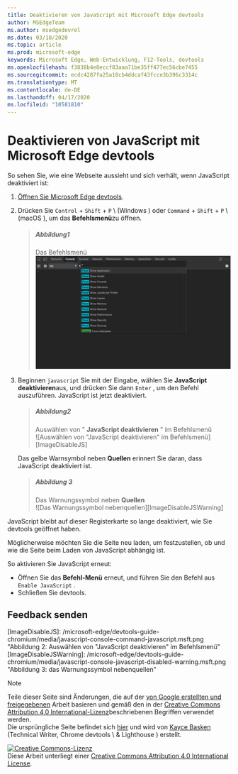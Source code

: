 ```yaml
---
title: Deaktivieren von JavaScript mit Microsoft Edge devtools
author: MSEdgeTeam
ms.author: msedgedevrel
ms.date: 03/18/2020
ms.topic: article
ms.prod: microsoft-edge
keywords: Microsoft Edge, Web-Entwicklung, F12-Tools, devtools
ms.openlocfilehash: f3838b4e8eccf83aaa71be35ff477ec56cbe7455
ms.sourcegitcommit: ecdc4287fa25a18cb4ddcaf43fcce3b396c3314c
ms.translationtype: MT
ms.contentlocale: de-DE
ms.lasthandoff: 04/17/2020
ms.locfileid: "10581810"
---
```

<!-- Copyright Kayce Basques 

   Licensed under the Apache License, Version 2.0 (the "License");
   you may not use this file except in compliance with the License.
   You may obtain a copy of the License at

       https://www.apache.org/licenses/LICENSE-2.0

   Unless required by applicable law or agreed to in writing, software
   distributed under the License is distributed on an "AS IS" BASIS,
   WITHOUT WARRANTIES OR CONDITIONS OF ANY KIND, either express or implied.
   See the License for the specific language governing permissions and
   limitations under the License.  -->





# Deaktivieren von JavaScript mit Microsoft Edge devtools   



So sehen Sie, wie eine Webseite aussieht und sich verhält, wenn JavaScript deaktiviert ist:  

1.  [Öffnen Sie Microsoft Edge devtools][DevToolsOpen].  
1.  Drücken Sie `Control` + `Shift` + `P` \ (Windows \) oder `Command` + `Shift` + `P` \ (macOS \), um das **Befehlsmenü**zu öffnen.  
    
    > ##### Abbildung1  
    > Das Befehlsmenü  
    > ![Das Befehlsmenü][ImageCommandMenu]  
    
1.  Beginnen `javascript` Sie mit der Eingabe, wählen Sie **JavaScript deaktivieren**aus, und drücken Sie dann `Enter` , um den Befehl auszuführen.  JavaScript ist jetzt deaktiviert.  
    
    > ##### Abbildung2  
    > Auswählen von " **JavaScript deaktivieren** " im Befehlsmenü  
    > ![Auswählen von "JavaScript deaktivieren" im Befehlsmenü][ImageDisableJS]  
    
    Das gelbe Warnsymbol neben **Quellen** erinnert Sie daran, dass JavaScript deaktiviert ist.  
    
    > ##### Abbildung 3  
    > Das Warnungssymbol neben **Quellen**  
    > ![Das Warnungssymbol nebenquellen][ImageDisableJSWarning]  

JavaScript bleibt auf dieser Registerkarte so lange deaktiviert, wie Sie devtools geöffnet haben.  

Möglicherweise möchten Sie die Seite neu laden, um festzustellen, ob und wie die Seite beim Laden von JavaScript abhängig ist.  

So aktivieren Sie JavaScript erneut:  

*   Öffnen Sie das **Befehl-Menü** erneut, und führen Sie den Befehl aus `Enable JavaScript` .  
*   Schließen Sie devtools.  

## Feedback senden   



<!-- image links -->  

[ImageCommandMenu]: /microsoft-edge/devtools-guide-chromium/media/javascript-console-command.msft.png "Abbildung 1: das Befehlsmenü"  
[ImageDisableJS]: /microsoft-edge/devtools-guide-chromium/media/javascript-console-command-javascript.msft.png "Abbildung 2: Auswählen von "JavaScript deaktivieren" im Befehlsmenü"  
[ImageDisableJSWarning]: /microsoft-edge/devtools-guide-chromium/media/javascript-console-javascript-disabled-warning.msft.png "Abbildung 3: das Warnungssymbol nebenquellen"  

<!-- links -->  

[DevToolsOpen]: ../open.md "Öffnen von Microsoft Edge devtools"  

> [!NOTE]
> Teile dieser Seite sind Änderungen, die auf der [von Google erstellten und freigegebenen][GoogleSitePolicies] Arbeit basieren und gemäß den in der [Creative Commons Attribution 4,0 International-Lizenz][CCA4IL]beschriebenen Begriffen verwendet werden.  
> Die ursprüngliche Seite befindet sich [hier](https://developers.google.com/web/tools/chrome-devtools/javascript/disable) und wird von [Kayce Basken][KayceBasques] (Technical Writer, Chrome devtools \ & Lighthouse \) erstellt.  

[![Creative Commons-Lizenz][CCby4Image]][CCA4IL]  
Diese Arbeit unterliegt einer [Creative Commons Attribution 4.0 International License][CCA4IL].  

[CCA4IL]: https://creativecommons.org/licenses/by/4.0  
[CCby4Image]: https://i.creativecommons.org/l/by/4.0/88x31.png  
[GoogleSitePolicies]: https://developers.google.com/terms/site-policies  
[KayceBasques]: https://developers.google.com/web/resources/contributors/kaycebasques  
